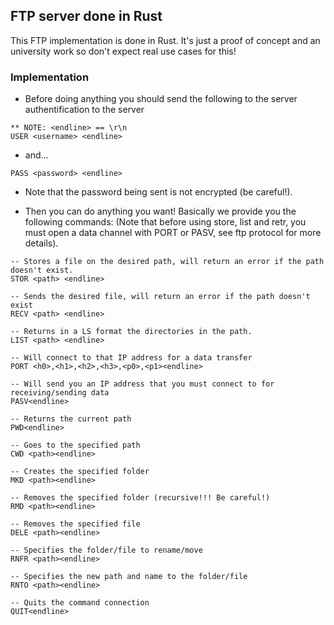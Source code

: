 ## FTP server done in Rust

This FTP implementation is done in Rust. It's just a proof of concept and an university work
so don't expect real use cases for this!

### Implementation

- Before doing anything you should send the following to the server authentification to the server

```
** NOTE: <endline> == \r\n
USER <username> <endline>
```

- and...

```
PASS <password> <endline>
```

- Note that the password being sent is not encrypted (be careful!).

- Then you can do anything you want! Basically we provide you the following commands: (Note
  that before using store, list and retr, you must open a data channel with PORT or PASV, see ftp protocol for more details).

```
-- Stores a file on the desired path, will return an error if the path doesn't exist.
STOR <path> <endline>
```

```
-- Sends the desired file, will return an error if the path doesn't exist
RECV <path> <endline>
```

```
-- Returns in a LS format the directories in the path.
LIST <path> <endline>
```

```
-- Will connect to that IP address for a data transfer
PORT <h0>,<h1>,<h2>,<h3>,<p0>,<p1><endline>
```

```
-- Will send you an IP address that you must connect to for receiving/sending data
PASV<endline>
```

```
-- Returns the current path
PWD<endline>
```

```
-- Goes to the specified path
CWD <path><endline>
```

```
-- Creates the specified folder
MKD <path><endline>
```

```
-- Removes the specified folder (recursive!!! Be careful!)
RMD <path><endline>
```

```
-- Removes the specified file
DELE <path><endline>
```

```
-- Specifies the folder/file to rename/move
RNFR <path><endline>
```

```
-- Specifies the new path and name to the folder/file
RNTO <path><endline>
```

```
-- Quits the command connection
QUIT<endline>
```
